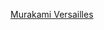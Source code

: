 ---
layout: post
wordpress_id: 783
wordpress_url: http://noesbueno.com/archives/783
date: '2010-09-13 17:59:53 -0500'
date_gmt: '2010-09-13 22:59:53 -0500'
body: |
  <p><a href="http://feeds.coolhunting.com/~r/ch/~3/2t_xRVoAsj4/murakami-versai.php">Murakami Versailles</a></p>
---